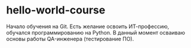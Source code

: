 # hello-world-course
Начало обучения на Git.
Есть желание освоить ИТ-профессию, обучался программированию на Python. В данный момент осваиваю основы работы QA-инженера (тестирование ПО).

